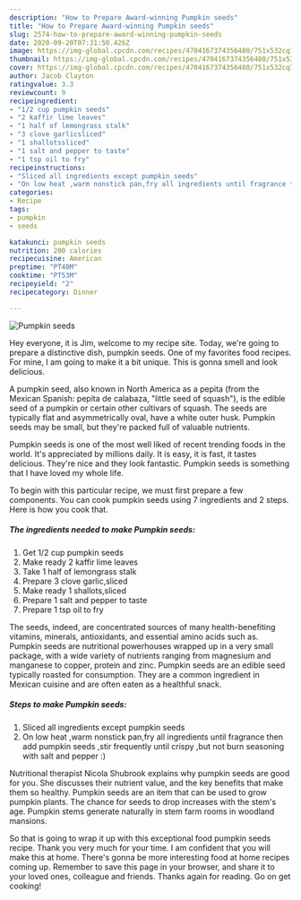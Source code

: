 ```yaml
---
description: "How to Prepare Award-winning Pumpkin seeds"
title: "How to Prepare Award-winning Pumpkin seeds"
slug: 2574-how-to-prepare-award-winning-pumpkin-seeds
date: 2020-09-20T07:31:50.426Z
image: https://img-global.cpcdn.com/recipes/4704167374356480/751x532cq70/pumpkin-seeds-recipe-main-photo.jpg
thumbnail: https://img-global.cpcdn.com/recipes/4704167374356480/751x532cq70/pumpkin-seeds-recipe-main-photo.jpg
cover: https://img-global.cpcdn.com/recipes/4704167374356480/751x532cq70/pumpkin-seeds-recipe-main-photo.jpg
author: Jacob Clayton
ratingvalue: 3.3
reviewcount: 9
recipeingredient:
- "1/2 cup pumpkin seeds"
- "2 kaffir lime leaves"
- "1 half of lemongrass stalk"
- "3 clove garlicsliced"
- "1 shallotssliced"
- "1 salt and pepper to taste"
- "1 tsp oil to fry"
recipeinstructions:
- "Sliced all ingredients except pumpkin seeds"
- "On low heat ,warm nonstick pan,fry all ingredients until fragrance then add pumpkin seeds ,stir frequently until crispy ,but not burn seasoning with salt and pepper  :)"
categories:
- Recipe
tags:
- pumpkin
- seeds

katakunci: pumpkin seeds 
nutrition: 200 calories
recipecuisine: American
preptime: "PT40M"
cooktime: "PT53M"
recipeyield: "2"
recipecategory: Dinner

---
```



![Pumpkin seeds](https://img-global.cpcdn.com/recipes/4704167374356480/751x532cq70/pumpkin-seeds-recipe-main-photo.jpg)

Hey everyone, it is Jim, welcome to my recipe site. Today, we're going to prepare a distinctive dish, pumpkin seeds. One of my favorites food recipes. For mine, I am going to make it a bit unique. This is gonna smell and look delicious.

A pumpkin seed, also known in North America as a pepita (from the Mexican Spanish: pepita de calabaza, &#34;little seed of squash&#34;), is the edible seed of a pumpkin or certain other cultivars of squash. The seeds are typically flat and asymmetrically oval, have a white outer husk. Pumpkin seeds may be small, but they&#39;re packed full of valuable nutrients.

Pumpkin seeds is one of the most well liked of recent trending foods in the world. It's appreciated by millions daily. It is easy, it is fast, it tastes delicious. They're nice and they look fantastic. Pumpkin seeds is something that I have loved my whole life.


To begin with this particular recipe, we must first prepare a few components. You can cook pumpkin seeds using 7 ingredients and 2 steps. Here is how you cook that.

<!--inarticleads1-->

##### The ingredients needed to make Pumpkin seeds:

1. Get 1/2 cup pumpkin seeds
1. Make ready 2 kaffir lime leaves
1. Take 1 half of lemongrass stalk
1. Prepare 3 clove garlic,sliced
1. Make ready 1 shallots,sliced
1. Prepare 1 salt and pepper to taste
1. Prepare 1 tsp oil to fry


The seeds, indeed, are concentrated sources of many health-benefiting vitamins, minerals, antioxidants, and essential amino acids such as. Pumpkin seeds are nutritional powerhouses wrapped up in a very small package, with a wide variety of nutrients ranging from magnesium and manganese to copper, protein and zinc. Pumpkin seeds are an edible seed typically roasted for consumption. They are a common ingredient in Mexican cuisine and are often eaten as a healthful snack. 

<!--inarticleads2-->

##### Steps to make Pumpkin seeds:

1. Sliced all ingredients except pumpkin seeds
1. On low heat ,warm nonstick pan,fry all ingredients until fragrance then add pumpkin seeds ,stir frequently until crispy ,but not burn seasoning with salt and pepper  :)


Nutritional therapist Nicola Shubrook explains why pumpkin seeds are good for you. She discusses their nutrient value, and the key benefits that make them so healthy. Pumpkin seeds are an item that can be used to grow pumpkin plants. The chance for seeds to drop increases with the stem&#39;s age. Pumpkin stems generate naturally in stem farm rooms in woodland mansions. 

So that is going to wrap it up with this exceptional food pumpkin seeds recipe. Thank you very much for your time. I am confident that you will make this at home. There's gonna be more interesting food at home recipes coming up. Remember to save this page in your browser, and share it to your loved ones, colleague and friends. Thanks again for reading. Go on get cooking!
